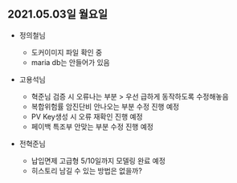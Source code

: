 ## 2021.05.03일 월요일

* 정의철님 
   - 도커이미지 파일 확인 중
   - maria db는 안들어가 있음 
 
* 고용석님 
   -  혁준님 검증 시 오류나는 부분 > 우선 급하게 동작하도록 수정해놓음
   -  복합위험률 암진단비 안나오는 부분 수정 진행 예정
   -  PV Key생성 시 오류 재확인 진행 예정
   -  페이백 특조부 안맞는 부분 수정 진행 예정
 
 * 전혁준님
    - 납입면제 고급형 5/10일까지 모델링 완료 예정
    - 히스토리 남길 수 있는 방법은 없을까?  
<!--stackedit_data:
eyJoaXN0b3J5IjpbLTg0MTI1MjQwNSwxNjE4MjQwODg1XX0=
-->